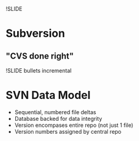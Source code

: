 !SLIDE
# Subversion #

## "CVS done right" ##

!SLIDE bullets incremental
# SVN Data Model #

* Sequential, numbered file deltas
* Database backed for data integrity
* Version encompases entire repo (not just 1 file)
* Version numbers assigned by central repo
